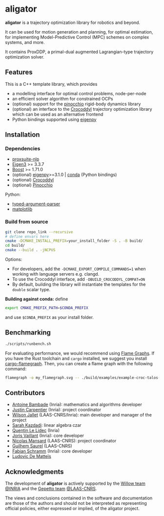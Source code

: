# aligator

**aligator** is a trajectory optimization library for robotics and beyond.

It can be used for motion generation and planning, for optimal estimation, for implementing Model-Predictive Control (MPC) schemes on complex systems, and more.

It contains ProxDDP, a primal-dual augmented Lagrangian-type trajectory optimization solver.

## Features

This is a C++ template library, which provides

* a modelling interface for optimal control problems, node-per-node
* an efficient solver algorithm for constrained OCPs
* (optional) support for the [pinocchio](https://github.com/stack-of-tasks/pinocchio) rigid-body dynamics library
* (optional) an interface to the [Crocoddyl](https://github.com/loco-3d/crocoddyl) trajectory optimization library which can be used as an alternative frontend
* Python bindings supported using [eigenpy](https://github.com/stack-of-tasks/eigenpy)

## Installation

### Dependencies

* [proxsuite-nlp](https://github.com/Simple-Robotics/proxsuite-nlp.git)
* [Eigen3](https://eigen.tuxfamily.org) >= 3.3.7
* [Boost](https://www.boost.org) >= 1.71.0
* (optional) [eigenpy](https://github.com/stack-of-tasks/eigenpy)>=3.1.0 | [conda](https://anaconda.org/conda-forge/eigenpy) (Python bindings)
* (optional) [Crocoddyl](https://github.com/loco-3d/crocoddyl)
* (optional) [Pinocchio](https://github.com/stack-of-tasks/eigenpy)

Python:

* [typed-argument-parser](https://github.com/swansonk14/typed-argument-parser)
* [matplotlib](https://matplotlib.org)

### Build from source

```bash
git clone repo_link --recursive
# define envars here
cmake -DCMAKE_INSTALL_PREFIX=your_install_folder -S . -B build/
cd build/
cmake --build . -jNCPUS
```

Options:

* For developers, add the `-DCMAKE_EXPORT_COMPILE_COMMANDS=1` when working with language servers e.g. clangd.
* To use the Crocoddyl interface, add `-DBUILD_CROCODDYL_COMPAT=ON`
* By default, building the library will instantiate the templates for the `double` scalar type.

**Building against conda:** define

```bash
export CMAKE_PREFIX_PATH=$CONDA_PREFIX
```

and use `$CONDA_PREFIX` as your install folder.

## Benchmarking

```bash
./scripts/runbench.sh
```

For evaluating performance, we would recommend using [Flame Graphs](https://github.com/brendangregg/FlameGraph).
If you have the Rust toolchain and `cargo` installed, we suggest you install [cargo-flamegraph](https://github.com/flamegraph-rs/flamegraph). Then, you can create a flame graph with the following command:

```bash
flamegraph -o my_flamegraph.svg -- ./build/examples/example-croc-talos-arm
```

## Contributors

* [Antoine Bambade](https://bambade.github.io/) (Inria): mathematics and algorithms developer
* [Justin Carpentier](https://jcarpent.github.io/) (Inria): project coordinator
* [Wilson Jallet](https://manifoldfr.github.io/) (LAAS-CNRS/Inria): main developer and manager of the project
* [Sarah Kazdadi](https://github.com/sarah-ek/): linear algebra czar
* [Quentin Le Lidec](https://quentinll.github.io/) (Inria)
* [Joris Vaillant](https://github.com/jorisv) (Inria): core developer
* [Nicolas Mansard](https://gepettoweb.laas.fr/index.php/Members/NicolasMansard) (LAAS-CNRS): project coordinator
* [Guilhem Saurel](https://github.com/nim65s) (LAAS-CNRS)
* [Fabian Schramm](https://github.com/fabinsch) (Inria): core developer
* [Ludovic De Matteïs](https://github.com/LudovicDeMatteis)

## Acknowledgments

The development of **aligator** is actively supported by the [Willow team](https://www.di.ens.fr/willow/) [@INRIA](http://www.inria.fr) and the [Gepetto team](http://projects.laas.fr/gepetto/) [@LAAS-CNRS](http://www.laas.fr).

The views and conclusions contained in the software and documentation are those
of the authors and should not be interpreted as representing official policies,
either expressed or implied, of the aligator project.
